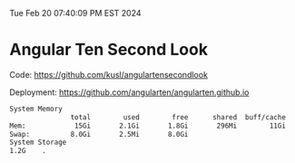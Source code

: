 Tue Feb 20 07:40:09 PM EST 2024

# Angular Ten Second Look

Code: https://github.com/kusl/angulartensecondlook

Deployment: https://github.com/angularten/angularten.github.io

```bash
System Memory
               total        used        free      shared  buff/cache   available
Mem:            15Gi       2.1Gi       1.8Gi       296Mi        11Gi        13Gi
Swap:          8.0Gi       2.5Mi       8.0Gi
System Storage
1.2G	.
```
```bash
